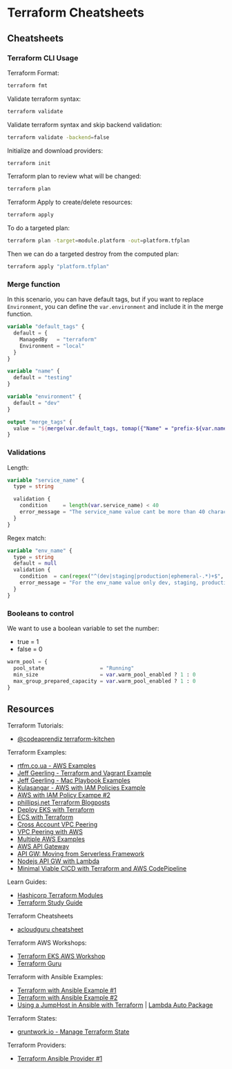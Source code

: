 # Terraform Cheatsheets

## Cheatsheets

### Terraform CLI Usage

Terraform Format:

```bash
terraform fmt
```

Validate terraform syntax:

```bash
terraform validate
```

Validate terraform syntax and skip backend validation:

```bash
terraform validate -backend=false
```

Initialize and download providers:

```bash
terraform init
```

Terraform plan to review what will be changed:

```bash
terraform plan
```

Terraform Apply to create/delete resources:

```bash
terraform apply
```

To do a targeted plan:

```bash
terraform plan -target=module.platform -out=platform.tfplan
```

Then we can do a targeted destroy from the computed plan:

```bash
terraform apply "platform.tfplan"
```

### Merge function

In this scenario, you can have default tags, but if you want to replace `Environment`, you can define the `var.environment` and include it in the merge function.

```terraform
variable "default_tags" {
  default = {
    ManagedBy   = "terraform"
    Environment = "local"
  }
}

variable "name" {
  default = "testing"
}

variable "environment" {
  default = "dev"
}

output "merge_tags" {
  value = "${merge(var.default_tags, tomap({"Name" = "prefix-${var.name}", "Environment" = "${var.environment}"}))}"
}
```

### Validations

Length:

```terraform
variable "service_name" {
  type = string

  validation {
    condition     = length(var.service_name) < 40
    error_message = "The service_name value cant be more than 40 characters."
  }
}
```

Regex match:

```terraform
variable "env_name" {
  type = string
  default = null
  validation {
    condition  = can(regex("^(dev|staging|production|ephemeral-.*)+$", var.env_name))
    error_message = "For the env_name value only dev, staging, production and ephemeral-* are allowed."
  }
}
```

### Booleans to control

We want to use a boolean variable to set the number:
- true = 1
- false = 0

```terraform
warm_pool = {
  pool_state                  = "Running"
  min_size                    = var.warm_pool_enabled ? 1 : 0
  max_group_prepared_capacity = var.warm_pool_enabled ? 1 : 0
}
```

## Resources

Terraform Tutorials:

- [@codeaprendiz terraform-kitchen](https://github.com/codeaprendiz/terraform-kitchen)

Terraform Examples:

- [rtfm.co.ua - AWS Examples](https://rtfm.co.ua/en/terraform-main-commands-state-files-backend-storages-and-modules-in-examples-on-aws/)
- [Jeff Geerling - Terraform and Vagrant Example](https://github.com/geerlingguy/ansible-for-devops/tree/master/gluster)
- [Jeff Geerling - Mac Playbook Examples](https://github.com/geerlingguy/mac-dev-playbook)
- [Kulasangar - AWS with IAM Policies Example](https://github.com/Kulasangar/terraform-demo)
- [AWS with IAM Policy Exampe #2](https://gist.github.com/ruanbekker/63ec1871ec3c6051a0d0cb75156e93bd)
- [phillipsj.net Terraform Blogposts](https://www.phillipsj.net/tags/terraform/)
- [Deploy EKS with Terraform](https://medium.com/4th-coffee/the-real-eks-anywhere-in-terraform-51fdf4a2ab59)
- [ECS with Terraform](https://github.com/alex/ecs-terraform)
- [Cross Account VPC Peering](https://chandarachea.medium.com/vpc-peering-connetion-with-terraform-c4522a24bf3e)
- [VPC Peering with AWS](https://medium.com/tensult/vpc-peering-using-terraform-105d554ed04d)
- [Multiple AWS Examples](https://github.com/tensult/terraform/tree/master/aws)
- [AWS API Gateway](https://github.com/comtravo/terraform-aws-api-gateway)
- [API GW: Moving from Serverless Framework](https://sysgears.com/articles/moving-lambda-function-from-serverless-to-terraform/)
- [Nodejs API GW with Lambda](https://github.com/TailorDev/hello-lambda)
- [Minimal Viable CICD with Terraform and AWS CodePipeline](https://alite-international.com/minimal-viable-ci-cd-with-terraform-aws-codepipeline/)

Learn Guides:

- [Hashicorp Terraform Modules](https://learn.hashicorp.com/collections/terraform/modules)
- [Terraform Study Guide](https://github.com/ari-hacks/terraform-study-guide/)

Terraform Cheatsheets
- [acloudguru cheatsheet](https://acloudguru.com/blog/engineering/the-ultimate-terraform-cheatsheet)

Terraform AWS Workshops:
- [Terraform EKS AWS Workshop](https://tf-eks-workshop.workshop.aws/000_workshop_introduction.html)
- [Terraform Guru](https://terraformguru.com/terraform-certification-using-azure-cloud/01-Infrastructure-as-Code-IaC-Basics/)

Terraform with Ansible Examples:

- [Terraform with Ansible Example #1](https://github.com/ramitsurana/terraform-ansible-setup)
- [Terraform with Ansible Example #2](https://github.com/insight-infrastructure/terraform-ansible-playbook)
- [Using a JumpHost in Ansible with Terraform](https://leftasexercise.com/2019/12/23/using-ansible-with-a-jump-host/) | [Lambda Auto Package](https://github.com/nozaq/terraform-aws-lambda-auto-package)

Terraform States:

- [gruntwork.io - Manage Terraform State](https://blog.gruntwork.io/how-to-manage-terraform-state-28f5697e68fa)

Terraform Providers:

- [Terraform Ansible Provider #1](https://nicholasbering.ca/tools/2018/01/08/introducing-terraform-provider-ansible/)
